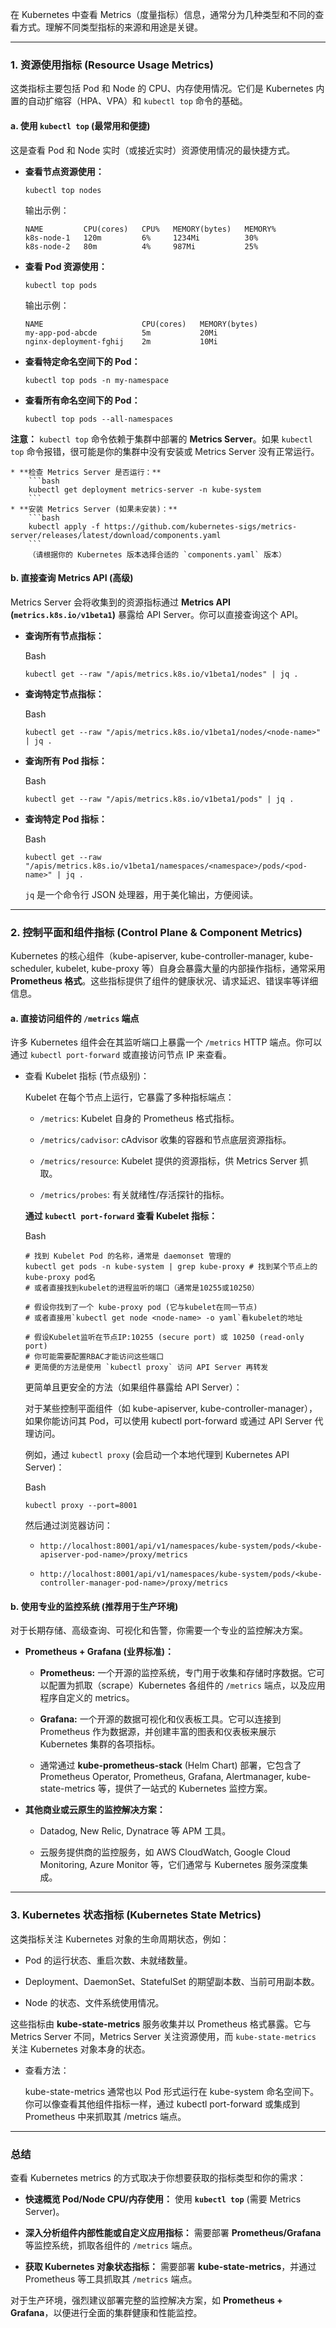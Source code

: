 在 Kubernetes 中查看 Metrics（度量指标）信息，通常分为几种类型和不同的查看方式。理解不同类型指标的来源和用途是关键。

---

### 1. 资源使用指标 (Resource Usage Metrics)

这类指标主要包括 Pod 和 Node 的 CPU、内存使用情况。它们是 Kubernetes 内置的自动扩缩容（HPA、VPA）和 `kubectl top` 命令的基础。

#### a. 使用 `kubectl top` (最常用和便捷)

这是查看 Pod 和 Node 实时（或接近实时）资源使用情况的最快捷方式。

- **查看节点资源使用：**
    
    ```
    kubectl top nodes
    ```
    
    输出示例：
    
    ```
    NAME         CPU(cores)   CPU%   MEMORY(bytes)   MEMORY%
    k8s-node-1   120m         6%     1234Mi          30%
    k8s-node-2   80m          4%     987Mi           25%
    ```
    
- **查看 Pod 资源使用：**
    

    ```
    kubectl top pods
    ```
    
    输出示例：
    
    ```
    NAME                      CPU(cores)   MEMORY(bytes)
    my-app-pod-abcde          5m           20Mi
    nginx-deployment-fghij    2m           10Mi
    ```
    
- **查看特定命名空间下的 Pod：**
    

    ```
    kubectl top pods -n my-namespace
    ```
    
- **查看所有命名空间下的 Pod：**
    

    ```
    kubectl top pods --all-namespaces
    ```
    

**注意：** `kubectl top` 命令依赖于集群中部署的 **Metrics Server**。如果 `kubectl top` 命令报错，很可能是你的集群中没有安装或 Metrics Server 没有正常运行。

```
* **检查 Metrics Server 是否运行：**
    ```bash
    kubectl get deployment metrics-server -n kube-system
    ```
* **安装 Metrics Server (如果未安装)：**
    ```bash
    kubectl apply -f https://github.com/kubernetes-sigs/metrics-server/releases/latest/download/components.yaml
    ```
    （请根据你的 Kubernetes 版本选择合适的 `components.yaml` 版本）
```

#### b. 直接查询 Metrics API (高级)

Metrics Server 会将收集到的资源指标通过 **Metrics API (`metrics.k8s.io/v1beta1`)** 暴露给 API Server。你可以直接查询这个 API。

- **查询所有节点指标：**
    
    Bash
    
    ```
    kubectl get --raw "/apis/metrics.k8s.io/v1beta1/nodes" | jq .
    ```
    
- **查询特定节点指标：**
    
    Bash
    
    ```
    kubectl get --raw "/apis/metrics.k8s.io/v1beta1/nodes/<node-name>" | jq .
    ```
    
- **查询所有 Pod 指标：**
    
    Bash
    
    ```
    kubectl get --raw "/apis/metrics.k8s.io/v1beta1/pods" | jq .
    ```
    
- **查询特定 Pod 指标：**
    
    Bash
    
    ```
    kubectl get --raw "/apis/metrics.k8s.io/v1beta1/namespaces/<namespace>/pods/<pod-name>" | jq .
    ```
    
    `jq` 是一个命令行 JSON 处理器，用于美化输出，方便阅读。
    

---

### 2. 控制平面和组件指标 (Control Plane & Component Metrics)

Kubernetes 的核心组件（kube-apiserver, kube-controller-manager, kube-scheduler, kubelet, kube-proxy 等）自身会暴露大量的内部操作指标，通常采用 **Prometheus 格式**。这些指标提供了组件的健康状况、请求延迟、错误率等详细信息。

#### a. 直接访问组件的 `/metrics` 端点

许多 Kubernetes 组件会在其监听端口上暴露一个 `/metrics` HTTP 端点。你可以通过 `kubectl port-forward` 或直接访问节点 IP 来查看。

- 查看 Kubelet 指标 (节点级别)：
    
    Kubelet 在每个节点上运行，它暴露了多种指标端点：
    
    - `/metrics`: Kubelet 自身的 Prometheus 格式指标。
        
    - `/metrics/cadvisor`: cAdvisor 收集的容器和节点底层资源指标。
        
    - `/metrics/resource`: Kubelet 提供的资源指标，供 Metrics Server 抓取。
        
    - `/metrics/probes`: 有关就绪性/存活探针的指标。
        
    
    **通过 `kubectl port-forward` 查看 Kubelet 指标：**
    
    Bash
    
    ```
    # 找到 Kubelet Pod 的名称，通常是 daemonset 管理的
    kubectl get pods -n kube-system | grep kube-proxy # 找到某个节点上的kube-proxy pod名
    # 或者直接找到kubelet的进程监听的端口（通常是10255或10250）
    
    # 假设你找到了一个 kube-proxy pod (它与kubelet在同一节点)
    # 或者直接用`kubectl get node <node-name> -o yaml`看kubelet的地址
    
    # 假设Kubelet监听在节点IP:10255 (secure port) 或 10250 (read-only port)
    # 你可能需要配置RBAC才能访问这些端口
    # 更简便的方法是使用 `kubectl proxy` 访问 API Server 再转发
    ```
    
    更简单且更安全的方法（如果组件暴露给 API Server）：
    
    对于某些控制平面组件（如 kube-apiserver, kube-controller-manager），如果你能访问其 Pod，可以使用 kubectl port-forward 或通过 API Server 代理访问。
    
    例如，通过 `kubectl proxy` (会启动一个本地代理到 Kubernetes API Server)：
    
    Bash
    
    ```
    kubectl proxy --port=8001
    ```
    
    然后通过浏览器访问：
    
    - `http://localhost:8001/api/v1/namespaces/kube-system/pods/<kube-apiserver-pod-name>/proxy/metrics`
        
    - `http://localhost:8001/api/v1/namespaces/kube-system/pods/<kube-controller-manager-pod-name>/proxy/metrics`
        

#### b. 使用专业的监控系统 (推荐用于生产环境)

对于长期存储、高级查询、可视化和告警，你需要一个专业的监控解决方案。

- **Prometheus + Grafana (业界标准)：**
    
    - **Prometheus:** 一个开源的监控系统，专门用于收集和存储时序数据。它可以配置为抓取（scrape）Kubernetes 各组件的 `/metrics` 端点，以及应用程序自定义的 metrics。
        
    - **Grafana:** 一个开源的数据可视化和仪表板工具。它可以连接到 Prometheus 作为数据源，并创建丰富的图表和仪表板来展示 Kubernetes 集群的各项指标。
        
    - 通常通过 **kube-prometheus-stack** (Helm Chart) 部署，它包含了 Prometheus Operator, Prometheus, Grafana, Alertmanager, kube-state-metrics 等，提供了一站式的 Kubernetes 监控方案。
        
- **其他商业或云原生的监控解决方案：**
    
    - Datadog, New Relic, Dynatrace 等 APM 工具。
        
    - 云服务提供商的监控服务，如 AWS CloudWatch, Google Cloud Monitoring, Azure Monitor 等，它们通常与 Kubernetes 服务深度集成。
        

---

### 3. Kubernetes 状态指标 (Kubernetes State Metrics)

这类指标关注 Kubernetes 对象的生命周期状态，例如：

- Pod 的运行状态、重启次数、未就绪数量。
    
- Deployment、DaemonSet、StatefulSet 的期望副本数、当前可用副本数。
    
- Node 的状态、文件系统使用情况。
    

这些指标由 **kube-state-metrics** 服务收集并以 Prometheus 格式暴露。它与 Metrics Server 不同，Metrics Server 关注资源使用，而 `kube-state-metrics` 关注 Kubernetes 对象本身的状态。

- 查看方法：
    
    kube-state-metrics 通常也以 Pod 形式运行在 kube-system 命名空间下。你可以像查看其他组件指标一样，通过 kubectl port-forward 或集成到 Prometheus 中来抓取其 /metrics 端点。
    

---

### 总结

查看 Kubernetes metrics 的方式取决于你想要获取的指标类型和你的需求：

- **快速概览 Pod/Node CPU/内存使用：** 使用 **`kubectl top`** (需要 Metrics Server)。
    
- **深入分析组件内部性能或自定义应用指标：** 需要部署 **Prometheus/Grafana** 等监控系统，抓取各组件的 `/metrics` 端点。
    
- **获取 Kubernetes 对象状态指标：** 需要部署 **kube-state-metrics**，并通过 Prometheus 等工具抓取其 `/metrics` 端点。
    

对于生产环境，强烈建议部署完整的监控解决方案，如 **Prometheus + Grafana**，以便进行全面的集群健康和性能监控。